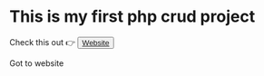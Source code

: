<h1>This is my first php crud project</h1>

  Check this out 👉 <button align="center" type="button" class="btn btn-success"><a href="https://phpcrud701.000webhostapp.com/">Website</a></button>
  
  
  <text xmlns="http://www.w3.org/2000/svg" x="455" y="140" transform="scale(.1)" fill="#fff" textLength="810">Got to website</text>
